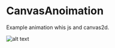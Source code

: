# CanvasAnoimation
Example animation whis js and canvas2d.

![alt text](https://github.com/gulyasmir/CanvasAnoimation/blob/master/CanvasAnimation.png)
